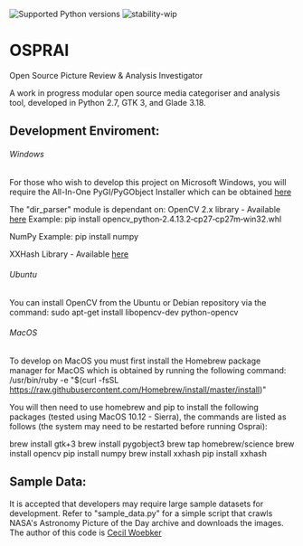 ![Supported Python versions](https://img.shields.io/badge/python-2.7-blue.svg) ![stability-wip](https://img.shields.io/badge/stability-work_in_progress-lightgrey.svg)

# OSPRAI
Open Source Picture Review &amp; Analysis Investigator

A work in progress modular open source media categoriser and analysis tool, developed in Python 2.7, GTK 3, and Glade 3.18.

## Development Enviroment:

###### Windows
For those who wish to develop this project on Microsoft Windows, you will require the All-In-One PyGI/PyGObject Installer which can be obtained [here](https://sourceforge.net/projects/pygobjectwin32/files/)

The "dir_parser" module is dependant on:
OpenCV 2.x library - Available [here](http://www.lfd.uci.edu/~gohlke/pythonlibs/#opencv)
Example: pip install opencv_python‑2.4.13.2‑cp27‑cp27m‑win32.whl

NumPy
Example: pip install numpy

XXHash Library - Available [here](http://www.lfd.uci.edu/~gohlke/pythonlibs/#xxhash)

###### Ubuntu
You can install OpenCV from the Ubuntu or Debian repository via the command: sudo apt-get install libopencv-dev python-opencv

###### MacOS
To develop on MacOS you must first install the Homebrew package manager for MacOS which is obtained by running the following command: /usr/bin/ruby -e "$(curl -fsSL https://raw.githubusercontent.com/Homebrew/install/master/install)"

You will then need to use homebrew and pip to install the following packages (tested using MacOS 10.12 - Sierra), the commands are listed as follows (the system may need to be restarted before running Osprai):

brew install gtk+3
brew install pygobject3
brew tap homebrew/science
brew install opencv
pip install numpy
brew install xxhash
pip install xxhash

## Sample Data:
It is accepted that developers may require large sample datasets for development. Refer to "sample_data.py" for a simple script that crawls NASA's Astronomy Picture of the Day archive and downloads the images. The author of this code is [Cecil Woebker](https://github.com/cwoebker)


